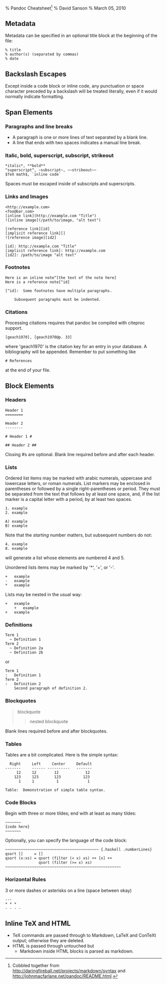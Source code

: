 % Pandoc Cheatsheet[^note]
% David Sanson
% March 05, 2010

[^note]: Cobbled together from <http://daringfireball.net/projects/markdown/syntax> and <http://johnmacfarlane.net/pandoc/README.html>.

## Metadata

Metadata can be specified in an optional title block at the beginning of the file:

    % title
    % author(s) (separated by commas)
    % date

## Backslash Escapes 

Except inside a code block or inline code, any punctuation or space character preceded by a backslash will be treated literally, even if it would normally indicate formatting. 

## Span Elements

### Paragraphs and line breaks

+   A paragraph is one or more lines of text separated by a blank line.
+   A line that ends with two spaces indicates a manual line break.

### Italic, bold, superscript, subscript, strikeout

    *italic*, **bold**
    ^superscript^, ~subscript~, ~~strikeout~~
    $TeX math$, `inline code`

Spaces must be escaped inside of subscripts and superscripts.

### Links and Images

    <http://example.com>
    <foo@bar.com>
    [inline link](http://example.com "Title")
    ![inline image](/path/to/image, "alt text")
    
    [reference link][id]
    [implicit reference link][]
    ![reference image][id2]

    [id]: http://example.com "Title"
    [implicit reference link]: http://example.com
    [id2]: /path/to/image "alt text"

### Footnotes
    
    Here is an inline note^[the text of the note here]
    Here is a reference note[^id]
    
    [^id]:  Some footnotes have multiple paragraphs.
        
        Subsequent paragraphs must be indented.
        
### Citations

Processing citations requires that pandoc be compiled with citeproc support.

    [geach1970], [geach1970@p. 33]

where 'geach1970' is the citation key for an entry in your database. A bibliography will be appended. Remember to put something like

    # References
    
at the end of your file.

## Block Elements

### Headers

    Header 1
    ========

    Header 2
    --------

    # Header 1 #

    ## Header 2 ##

Closing #s are optional. Blank line required before and after each header.
  
### Lists

Ordered list items may be marked with arabic numerals, uppercase and lowercase letters, or roman numerals. List markers may be enclosed in parentheses or followed by a single right-parentheses or period. They must be separated from the text that follows by at least one space, and, if the list marker is a capital letter with a period, by at least two spaces.

    1. example
    2. example
    
    A) example
    B) example

Note that the *starting* number matters, but subsequent numbers do not:

    4. example
    8. example

will generate a list whose elements are numbered 4 and 5.

Unordered lists items may be marked by '*', '+', or '-'.

    +   example
    -   example
    *   example

Lists may be nested in the usual way:

    +   example
        +   example
    +   example
    
### Definitions

    Term 1
      ~ Definition 1
    Term 2
      ~ Definition 2a
      ~ Definition 2b
    
or

    Term 1
    :   Definition 1
    Term 2
    :   Definition 2
        Second paragraph of definition 2.

### Blockquotes

>   blockquote
>>  nested blockquote

Blank lines required before and after blockquotes.

### Tables

Tables are a bit complicated. Here is the simple syntax:

      Right     Left     Center     Default
    -------     ------ ----------   -------
         12     12        12            12
        123     123       123          123
          1     1          1             1

    Table:  Demonstration of simple table syntax.
    
### Code Blocks

Begin with three or more tildes; end with at least as many tildes:

    ~~~~~~~
    {code here}
    ~~~~~~~
    
Optionally, you can specify the language of the code block:

    ~~~~~~~~~~~~~~~~~~~~~~~~~~~~~~~~~~~~~~~~~~ {.haskell .numberLines}
    qsort []     = []
    qsort (x:xs) = qsort (filter (< x) xs) ++ [x] ++
                   qsort (filter (>= x) xs) 
    ~~~~~~~~~~~~~~~~~~~~~~~~~~~~~~~~~~~~~~~~~~~~~~~~~~~~

### Horizontal Rules

3 or more dashes or asterisks on a line (space between okay)

    ---
    * * *
    - - - -

## Inline TeX and HTML

+   TeX commands are passed through to Markdown, LaTeX and ConTeXt output; otherwise they are deleted.
+   HTML is passed through untouched but
    +   Markdown inside HTML blocks is parsed as markdown.



